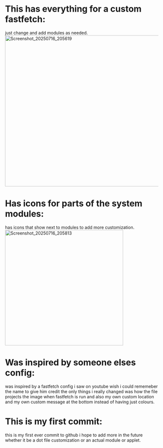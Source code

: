 # This has everything for a custom fastfetch:
just change and add modules as needed. 
<img width="1014" height="497" alt="Screenshot_20250716_205619" src="https://github.com/user-attachments/assets/5f305941-fa0e-41e8-a122-25265e268d93" />

# Has icons for parts of the system modules:
has icons that show next to modules to add more customization.
<img width="388" height="380" alt="Screenshot_20250716_205813" src="https://github.com/user-attachments/assets/55a214bc-653a-42c8-91de-7d315674cdcf" />

# Was inspired by someone elses config: 
was inspired by a fastfetch config i saw on youtube wish i could rememeber the name to give him credit the only things i really changed was how the file 
projects the image when fastfetch is run and also my own custom location and my own custom message at the bottom instead of having just colours.

# This is my first commit:
this is my first ever commit to github i hope to add more in the future whether it be a dot file customization or an actual module or
applet.
